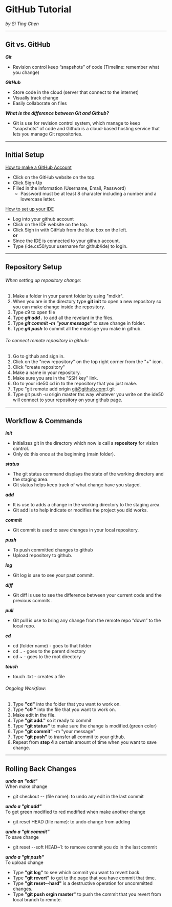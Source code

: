 # GitHub Tutorial

_by Si Ting Chen_

---
## Git vs. GitHub
**_Git_**
* Revision control keep ”snapshots” of code (Timeline: remember what you change)

**_GitHub_**
* Store code in the cloud (server that connect to the internet)
* Visually track change
* Easily collaborate on files

**_What is the difference between Git and Github?_**  
* Git is use for revision control system, which manage to keep ”snapshots” of code and Github is a cloud-based hosting service that lets you manage Git repositories.

---
## Initial Setup
[How to make a GitHub Account](https://github.com/)
* Click on the GitHub website on the top.
* Click Sign-Up
* Filled in the information (Username, Email, Password)
  * Password must be at least 8 character including a number and a lowercase letter.

[How to set up your IDE](https://ide.cs50.io/)
* Log into your github account 
* Click on the IDE website on the top. 
* Click Sigh in with GitHub from the blue box on the left.  
 **or**
* Since the IDE is connected to your github account.
* Type (ide.cs50/your username for github/ide) to login.  

---
## Repository Setup

###### When setting up repository change: 

1. Make a folder in your parent folder by using "mdkir".
2. When you are in the directory type **git init** to open a new repository so you can make change inside the repository.
3. Type c9 to open file 
4. Type **_git add ._** to add all the revelant in the files.
5. Type **_git commit -m "your message"_** to save change in folder.
6. Type **_git push_** to commit all the meassge you make in github.

###### To connect remote repository in github:
 
1. Go to github and sign in.
2. Click on the "new repository" on the top right corner from the "+" icon.
3. Click "create repository"
4. Make a name in your repository.
5. Make sure you are in the "SSH key" link.
6. Go to your ide50 cd in to the repository that you just make.
7. Type "git remote add origin git@github.com:<Your github account name>/<Your repository name>.git
8. Type git push -u origin master ths way whatever you write on the ide50 will connect to your repository on your github page.

---
## Workflow & Commands

**_init_**    
* Initializes git in the directory which now is call a **repository** for vision control.
* Only do this once at the beginning (main folder).

**_status_**    
* The git status command displays the state of the working directory and the staging area.
* Git status helps keep track of what change have you staged.

**_add_**      
* It is use to adds a change in the working directory to the staging area.
* Git add is to help indicate or modifies the project you did works.

**_commit_**  
* Git commit is used to save changes in your local repository.

**_push_**    
* To push committed changes to github
* Upload repository to github.

**_log_**
* Git log is use to see your past commit.

**_diff_**
* Git diff is use to see the difference between your current code and the previous commits.

**_pull_**
* Git pull is use to bring any change from the remote repo “down” to the local repo.

**_cd_**
* cd (folder name) - goes to that folder
* cd .. - goes to the parent directory
* cd ~ - goes to the root directory

**_touch_**
* touch <files name>.txt - creates a file

###### Ongoing Workflow:

1. Type **"cd"** into the folder that you want to work on.
2. Type **"c9 <file name>"** into the file that you want to work on.
3. Make edit in the file.
4. Type **"git add."** so it ready to commit
5. Type **"git status"** to make sure the change is modified.(green color)
6. Type **"git commit"** -m "your message" 
7. Type **"git push"** to transfer all commit to your github.
8. Repeat from **step 4** a certain amount of time when you want to save change.

---
## Rolling Back Changes

**_undo an "edit"_**  
When make change  
* git checkout -- (file name): to undo any edit in the last commit

**_undo a "git add"_**      
To get green modified to red modified when make another change 
* git reset HEAD (file name): to undo change from adding

**_undo a "git commit"_**  
To save change
* git reset --soft HEAD~1: to remove commit you do in the last commit

**_undo a "git push"_**  
To upload change 
* Type **"git log"** to see which commit you want to revert back.
* Type **"git revert"** to get to the page that you have commit that time.
* Type **"git reset--hard"** is a destructive operation for uncommitted changes.
* Type **"git push orgin master"** to push the commit that you revert from local branch to remote.
